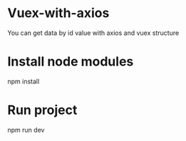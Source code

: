 # Vuex-with-axios
You can get data by id value with axios and vuex structure

# Install node modules
npm install

# Run project
npm run dev
